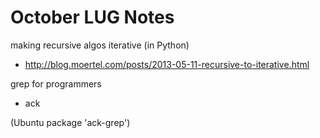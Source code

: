 October LUG Notes
=================

making recursive algos iterative (in Python)

* http://blog.moertel.com/posts/2013-05-11-recursive-to-iterative.html

grep for programmers

* ack

(Ubuntu package 'ack-grep')
